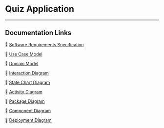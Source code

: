 # Quiz Application #
---
## Documentation Links ##

🔗 [Software Requirements Specification](./Complete%20Documentation.pdf#page=8)

🔗 [Use Case Model](./Complete%20Documentation.pdf#page=22)

🔗 [Domain Model](./Complete%20Documentation.pdf#page=35)

🔗 [Interaction Diagram](./Complete%20Documentation.pdf#page=37)

🔗 [State Chart Diagram](./Complete%20Documentation.pdf#page=40)

🔗 [Activity Diagram](./Complete%20Documentation.pdf#page=42)

🔗 [Package Diagram](./Complete%20Documentation.pdf#page=44)

🔗 [Component Diagram](./Complete%20Documentation.pdf#page=46)

🔗 [Deployment Diagram](./Complete%20Documentation.pdf#page=48)

